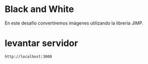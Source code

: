 # Black and White
En este desafío convertiremos imágenes utilizando la librería JIMP.
# levantar servidor
```
http://localhost:3000